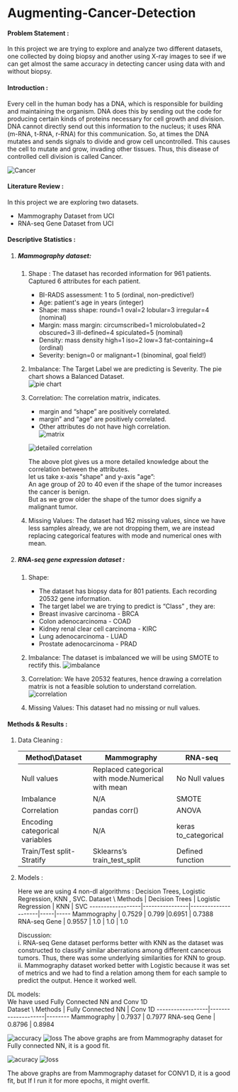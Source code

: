  # Augmenting-Cancer-Detection
 
 ####  Problem Statement :
  In this project we are trying to explore and analyze two different datasets, one collected by doing biopsy and another using X-ray images to see if we can get almost     the same accuracy in detecting cancer using data with and without biopsy.

 ####  Introduction :
  Every cell in the human body has a DNA, which is responsible for building and maintaining the organism. DNA does this by sending out the code for producing certain      kinds of proteins necessary for cell growth and division. DNA cannot directly send out this information to the nucleus; it uses RNA (m-RNA, t-RNA, r-RNA) for this   communication. So, at times the DNA mutates and sends signals to divide and grow cell uncontrolled. This causes the cell to mutate and grow, invading other tissues.
Thus, this disease of controlled cell division is called Cancer.

![Cancer](https://github.com/Sreeja-coder/Augmenting-Cancer-Detection/blob/main/assets/cancer_cell.jpg)


  ####  Literature Review :
   In this project we are exploring two datasets.
   * Mammography Dataset from UCI
   * RNA-seq Gene Dataset from UCI
  
  #### Descriptive Statistics :
   1. ##### Mammography dataset:
      1. Shape :
         The dataset has recorded information for 961 patients. <br>
         Captured 6 attributes for each patient. <br>
           * BI-RADS assessment: 1 to 5 (ordinal, non-predictive!)  <br>
           * Age: patient's age in years (integer)  <br>
           * Shape: mass shape: round=1 oval=2 lobular=3 irregular=4 (nominal)  <br>
           * Margin: mass margin: circumscribed=1 microlobulated=2 obscured=3 ill-defined=4 spiculated=5 (nominal)  <br>
           * Density: mass density high=1 iso=2 low=3 fat-containing=4 (ordinal)  <br>
           * Severity: benign=0 or malignant=1 (binominal, goal field!)  <br>
           
           
      2. Imbalance:
         The Target Label we are predicting is Severity. The pie chart shows a Balanced Dataset. <br>
         ![pie chart](https://github.com/Sreeja-coder/Augmenting-Cancer-Detection/blob/main/assets/mamo1.png)
      
      
      3. Correlation: 
         The correlation matrix, indicates.
         * margin and “shape” are positively correlated. <br>
         * margin” and “age” are positively correlated. <br>
         * Other attributes do not have high correlation.  <br>
         ![matrix](https://github.com/Sreeja-coder/Augmenting-Cancer-Detection/blob/main/assets/mamo2.png)
         
         ![detailed correlation](https://github.com/Sreeja-coder/Augmenting-Cancer-Detection/blob/main/assets/mamo3.png)
         
         The above plot gives us a more detailed knowledge about the correlation between the attributes. <br>
         let us take x-axis "shape" and y-axis "age”: <br>
         An age group of 20 to 40 even if the shape of the tumor increases the cancer is benign. <br>
         But as we grow older the shape of the tumor does signify a malignant tumor. <br>
      
      4. Missing Values:
         The dataset had 162 missing values, since we have less samples already, we are not dropping them, we are instead replacing categorical features with mode and          numerical ones with mean.
         
         
   2. ##### RNA-seq gene expression dataset :
      1. Shape:
         * The dataset has biopsy data for 801 patients. Each recording 20532 gene information.
         * The target label we are trying to predict is “Class” , they are:
         * Breast invasive carcinoma - BRCA
         * Colon adenocarcinoma - COAD
         * Kidney renal clear cell carcinoma - KIRC
         * Lung adenocarcinoma - LUAD
         * Prostate adenocarcinoma - PRAD
      2. Imbalance:
         The dataset is imbalanced we will be using SMOTE to rectify this.
         ![imbalance](https://github.com/Sreeja-coder/Augmenting-Cancer-Detection/blob/main/assets/ran1.png)
         
      3. Correlation:
         We have 20532 features, hence drawing a correlation matrix is not a feasible solution to understand correlation.
         ![correlation](https://github.com/Sreeja-coder/Augmenting-Cancer-Detection/blob/main/assets/rna2.png)
         
      4. Missing Values:
         This dataset had no missing or null values.
         
  #### Methods & Results :
  
   1. Data Cleaning :
      
  
         Method\Dataset |  Mammography  | RNA-seq
        ---------------|---------------|----------
        Null values | Replaced categorical with mode.Numerical with mean  | No Null values
        Imbalance  |  N/A  | SMOTE
        Correlation | pandas corr() | ANOVA
        Encoding categorical variables | N/A | keras to_categorical
        Train/Test split- Stratify | Sklearns’s train_test_split | Defined function
        
   2. Models :
      
      Here we are using 4 non-dl algorithms : Decision Trees, Logistic Regression, KNN , SVC.
      Dataset \ Methods | Decision Trees | Logistic Regression | KNN | SVC
      ------------------|----------------|---------------------|-----|-----
      Mammography | 0.7529 | 0.799 |0.6951 | 0.7388
      RNA-seq Gene | 0.9557 | 1.0 | 1.0 | 1.0
      
      Discussion: <br>
      i. RNA-seq Gene dataset performs better with KNN as the dataset was constructed to classify similar aberrations among different cancerous tumors. Thus, there   was some underlying similarities for KNN to group. <br>
     ii. Mammography dataset worked better with Logistic because it was set of metrics and we had to find a relation among them for each sample to predict the output. Hence it worked well. <br>

   
   DL models: <br>
   We have used Fully Connected NN and Conv 1D <br>
   Dataset \ Methods | Fully Connected NN | Conv 1D
   ------------------|--------------------|--------
Mammography | 0.7937 | 0.7977 
RNA-seq Gene | 0.8796 | 0.8984

![accuracy](https://github.com/Sreeja-coder/Augmenting-Cancer-Detection/blob/main/assets/mamo_dl1.png) ![loss](https://github.com/Sreeja-coder/Augmenting-Cancer-Detection/blob/main/assets/mamo_dl1_loss.png)
The above graphs are from Mammography dataset for Fully connected NN, it is a good fit. <br>


![acuracy](https://github.com/Sreeja-coder/Augmenting-Cancer-Detection/blob/main/assets/mamo_dl2_acc.png)  ![loss](https://github.com/Sreeja-coder/Augmenting-Cancer-Detection/blob/main/assets/mamo_dl2_loss.png)

The above graphs are from Mammography dataset for CONV1 D, it is a good fit, but If I run it for more epochs, it might overfit.
